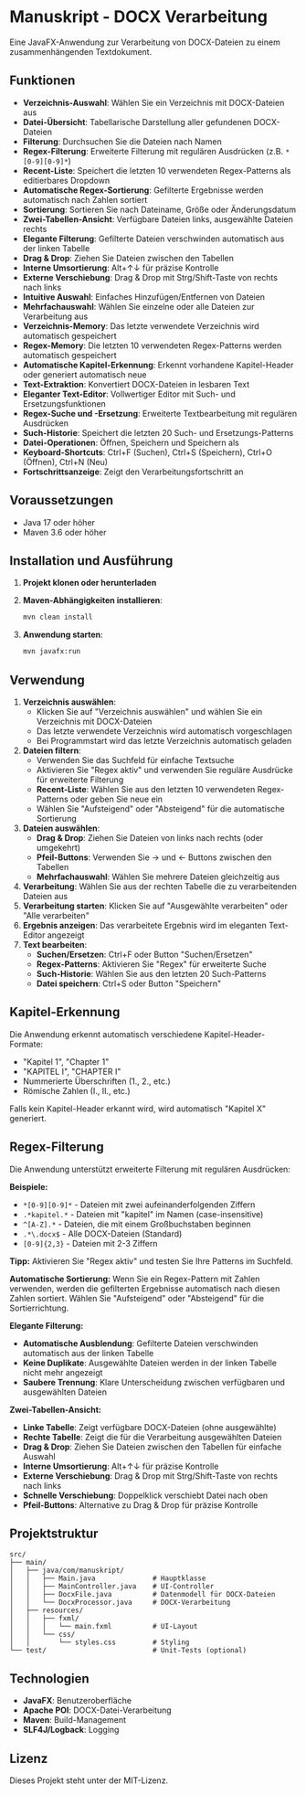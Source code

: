 # Manuskript - DOCX Verarbeitung

Eine JavaFX-Anwendung zur Verarbeitung von DOCX-Dateien zu einem zusammenhängenden Textdokument.

## Funktionen

- **Verzeichnis-Auswahl**: Wählen Sie ein Verzeichnis mit DOCX-Dateien aus
- **Datei-Übersicht**: Tabellarische Darstellung aller gefundenen DOCX-Dateien
- **Filterung**: Durchsuchen Sie die Dateien nach Namen
- **Regex-Filterung**: Erweiterte Filterung mit regulären Ausdrücken (z.B. `*[0-9][0-9]*`)
- **Recent-Liste**: Speichert die letzten 10 verwendeten Regex-Patterns als editierbares Dropdown
- **Automatische Regex-Sortierung**: Gefilterte Ergebnisse werden automatisch nach Zahlen sortiert
- **Sortierung**: Sortieren Sie nach Dateiname, Größe oder Änderungsdatum
- **Zwei-Tabellen-Ansicht**: Verfügbare Dateien links, ausgewählte Dateien rechts
- **Elegante Filterung**: Gefilterte Dateien verschwinden automatisch aus der linken Tabelle
- **Drag & Drop**: Ziehen Sie Dateien zwischen den Tabellen
- **Interne Umsortierung**: Alt+↑↓ für präzise Kontrolle
- **Externe Verschiebung**: Drag & Drop mit Strg/Shift-Taste von rechts nach links
- **Intuitive Auswahl**: Einfaches Hinzufügen/Entfernen von Dateien
- **Mehrfachauswahl**: Wählen Sie einzelne oder alle Dateien zur Verarbeitung aus
- **Verzeichnis-Memory**: Das letzte verwendete Verzeichnis wird automatisch gespeichert
- **Regex-Memory**: Die letzten 10 verwendeten Regex-Patterns werden automatisch gespeichert
- **Automatische Kapitel-Erkennung**: Erkennt vorhandene Kapitel-Header oder generiert automatisch neue
- **Text-Extraktion**: Konvertiert DOCX-Dateien in lesbaren Text
- **Eleganter Text-Editor**: Vollwertiger Editor mit Such- und Ersetzungsfunktionen
- **Regex-Suche und -Ersetzung**: Erweiterte Textbearbeitung mit regulären Ausdrücken
- **Such-Historie**: Speichert die letzten 20 Such- und Ersetzungs-Patterns
- **Datei-Operationen**: Öffnen, Speichern und Speichern als
- **Keyboard-Shortcuts**: Ctrl+F (Suchen), Ctrl+S (Speichern), Ctrl+O (Öffnen), Ctrl+N (Neu)
- **Fortschrittsanzeige**: Zeigt den Verarbeitungsfortschritt an

## Voraussetzungen

- Java 17 oder höher
- Maven 3.6 oder höher

## Installation und Ausführung

1. **Projekt klonen oder herunterladen**

2. **Maven-Abhängigkeiten installieren**:
   ```bash
   mvn clean install
   ```

3. **Anwendung starten**:
   ```bash
   mvn javafx:run
   ```

## Verwendung

1. **Verzeichnis auswählen**: 
   - Klicken Sie auf "Verzeichnis auswählen" und wählen Sie ein Verzeichnis mit DOCX-Dateien
   - Das letzte verwendete Verzeichnis wird automatisch vorgeschlagen
   - Bei Programmstart wird das letzte Verzeichnis automatisch geladen
2. **Dateien filtern**: 
   - Verwenden Sie das Suchfeld für einfache Textsuche
   - Aktivieren Sie "Regex aktiv" und verwenden Sie reguläre Ausdrücke für erweiterte Filterung
   - **Recent-Liste**: Wählen Sie aus den letzten 10 verwendeten Regex-Patterns oder geben Sie neue ein
   - Wählen Sie "Aufsteigend" oder "Absteigend" für die automatische Sortierung
3. **Dateien auswählen**: 
   - **Drag & Drop**: Ziehen Sie Dateien von links nach rechts (oder umgekehrt)
   - **Pfeil-Buttons**: Verwenden Sie → und ← Buttons zwischen den Tabellen
   - **Mehrfachauswahl**: Wählen Sie mehrere Dateien gleichzeitig aus
4. **Verarbeitung**: Wählen Sie aus der rechten Tabelle die zu verarbeitenden Dateien aus
5. **Verarbeitung starten**: Klicken Sie auf "Ausgewählte verarbeiten" oder "Alle verarbeiten"
6. **Ergebnis anzeigen**: Das verarbeitete Ergebnis wird im eleganten Text-Editor angezeigt
7. **Text bearbeiten**: 
   - **Suchen/Ersetzen**: Ctrl+F oder Button "Suchen/Ersetzen"
   - **Regex-Patterns**: Aktivieren Sie "Regex" für erweiterte Suche
   - **Such-Historie**: Wählen Sie aus den letzten 20 Such-Patterns
   - **Datei speichern**: Ctrl+S oder Button "Speichern"

## Kapitel-Erkennung

Die Anwendung erkennt automatisch verschiedene Kapitel-Header-Formate:
- "Kapitel 1", "Chapter 1"
- "KAPITEL I", "CHAPTER I"
- Nummerierte Überschriften (1., 2., etc.)
- Römische Zahlen (I., II., etc.)

Falls kein Kapitel-Header erkannt wird, wird automatisch "Kapitel X" generiert.

## Regex-Filterung

Die Anwendung unterstützt erweiterte Filterung mit regulären Ausdrücken:

**Beispiele:**
- `*[0-9][0-9]*` - Dateien mit zwei aufeinanderfolgenden Ziffern
- `.*kapitel.*` - Dateien mit "kapitel" im Namen (case-insensitive)
- `^[A-Z].*` - Dateien, die mit einem Großbuchstaben beginnen
- `.*\.docx$` - Alle DOCX-Dateien (Standard)
- `[0-9]{2,3}` - Dateien mit 2-3 Ziffern

**Tipp:** Aktivieren Sie "Regex aktiv" und testen Sie Ihre Patterns im Suchfeld.

**Automatische Sortierung:** Wenn Sie ein Regex-Pattern mit Zahlen verwenden, werden die gefilterten Ergebnisse automatisch nach diesen Zahlen sortiert. Wählen Sie "Aufsteigend" oder "Absteigend" für die Sortierrichtung.

**Elegante Filterung:**
- **Automatische Ausblendung**: Gefilterte Dateien verschwinden automatisch aus der linken Tabelle
- **Keine Duplikate**: Ausgewählte Dateien werden in der linken Tabelle nicht mehr angezeigt
- **Saubere Trennung**: Klare Unterscheidung zwischen verfügbaren und ausgewählten Dateien

**Zwei-Tabellen-Ansicht:** 
- **Linke Tabelle**: Zeigt verfügbare DOCX-Dateien (ohne ausgewählte)
- **Rechte Tabelle**: Zeigt die für die Verarbeitung ausgewählten Dateien
- **Drag & Drop**: Ziehen Sie Dateien zwischen den Tabellen für einfache Auswahl
- **Interne Umsortierung**: Alt+↑↓ für präzise Kontrolle
- **Externe Verschiebung**: Drag & Drop mit Strg/Shift-Taste von rechts nach links
- **Schnelle Verschiebung**: Doppelklick verschiebt Datei nach oben
- **Pfeil-Buttons**: Alternative zu Drag & Drop für präzise Kontrolle

## Projektstruktur

```
src/
├── main/
│   ├── java/com/manuskript/
│   │   ├── Main.java              # Hauptklasse
│   │   ├── MainController.java    # UI-Controller
│   │   ├── DocxFile.java          # Datenmodell für DOCX-Dateien
│   │   └── DocxProcessor.java     # DOCX-Verarbeitung
│   ├── resources/
│   │   ├── fxml/
│   │   │   └── main.fxml          # UI-Layout
│   │   └── css/
│   │       └── styles.css         # Styling
└── test/                          # Unit-Tests (optional)
```

## Technologien

- **JavaFX**: Benutzeroberfläche
- **Apache POI**: DOCX-Datei-Verarbeitung
- **Maven**: Build-Management
- **SLF4J/Logback**: Logging

## Lizenz

Dieses Projekt steht unter der MIT-Lizenz. 